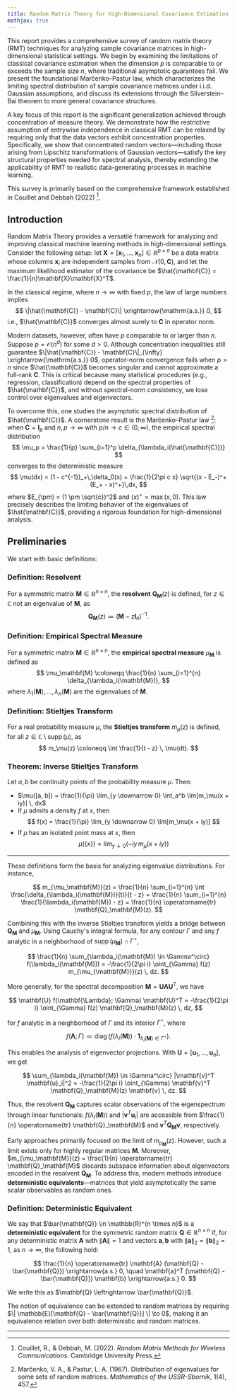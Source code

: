 ```yaml
---
title: Random Matrix Theory for High-Dimensional Covariance Estimation: From Classical Results to Concentration of Measure
mathjax: true
---
```


This report provides a comprehensive survey of random matrix theory (RMT) techniques for analyzing sample covariance matrices in high-dimensional statistical settings. We begin by examining the limitations of classical covariance estimation when the dimension $p$ is comparable to or exceeds the sample size $n$, where traditional asymptotic guarantees fail. We present the foundational Marčenko–Pastur law, which characterizes the limiting spectral distribution of sample covariance matrices under i.i.d. Gaussian assumptions, and discuss its extensions through the Silverstein–Bai theorem to more general covariance structures.

A key focus of this report is the significant generalization achieved through concentration of measure theory. We demonstrate how the restrictive assumption of entrywise independence in classical RMT can be relaxed by requiring only that the data vectors exhibit concentration properties. Specifically, we show that concentrated random vectors—including those arising from Lipschitz transformations of Gaussian vectors—satisfy the key structural properties needed for spectral analysis, thereby extending the applicability of RMT to realistic data-generating processes in machine learning.

This survey is primarily based on the comprehensive framework established in Couillet and Debbah (2022) [^1].

## Introduction

Random Matrix Theory provides a versatile framework for analyzing and improving classical machine learning methods in high-dimensional settings. Consider the following setup: let $\mathbf{X} = [\mathbf{x}_1, \dots, \mathbf{x}_n] \in \mathbb{R}^{p \times n}$ be a data matrix whose columns $\mathbf{x}_i$ are independent samples from $\mathcal{N}(0, \mathbf{C})$, and let the maximum likelihood estimator of the covariance be $\hat{\mathbf{C}} = \frac{1}{n}\mathbf{X}\mathbf{X}^T$. 

In the classical regime, where $n \to \infty$ with fixed $p$, the law of large numbers implies 
$$
\|\hat{\mathbf{C}} - \mathbf{C}\| \xrightarrow{\mathrm{a.s.}} 0,
$$ 
i.e., $\hat{\mathbf{C}}$ converges almost surely to $\mathbf{C}$ in operator norm.

Modern datasets, however, often have $p$ comparable to or larger than $n$. Suppose $p = \mathcal{O}(n^d)$ for some $d > 0$. Although concentration inequalities still guarantee $\|\hat{\mathbf{C}} - \mathbf{C}\|_{\infty} \xrightarrow{\mathrm{a.s.}} 0$, operator-norm convergence fails when $p > n$ since $\hat{\mathbf{C}}$ becomes singular and cannot approximate a full-rank $\mathbf{C}$. This is critical because many statistical procedures (e.g., regression, classification) depend on the spectral properties of $\hat{\mathbf{C}}$, and without spectral-norm consistency, we lose control over eigenvalues and eigenvectors.

To overcome this, one studies the asymptotic spectral distribution of $\hat{\mathbf{C}}$. A cornerstone result is the Marčenko–Pastur law [^2]: when $\mathbf{C} = \mathbf{I}_p$ and $n, p \to \infty$ with $p/n \to c \in (0, \infty)$, the empirical spectral distribution 
$$
\mu_p = \frac{1}{p} \sum_{i=1}^p \delta_{\lambda_i(\hat{\mathbf{C}})}
$$ 
converges to the deterministic measure  
$$
\mu(dx) = (1 - c^{-1})_+\,\delta_0(x) + \frac{1}{2\pi c x} \sqrt{(x - E_-)^+ (E_+ - x)^+}\,dx,
$$
where $E_{\pm} = (1 \pm \sqrt{c})^2$ and $(x)^+ = \max(x, 0)$. This law precisely describes the limiting behavior of the eigenvalues of $\hat{\mathbf{C}}$, providing a rigorous foundation for high-dimensional analysis.

## Preliminaries

We start with basic definitions:

### Definition: Resolvent

For a symmetric matrix $\mathbf{M} \in \mathbb{R}^{n \times n}$, the **resolvent** $\mathbf{Q}_\mathbf{M}(z)$ is defined, for $z \in \mathbb{C}$ not an eigenvalue of $\mathbf{M}$, as
$$
\mathbf{Q}_\mathbf{M}(z) \coloneqq (\mathbf{M} - z\mathbf{I}_n)^{-1}.
$$

### Definition: Empirical Spectral Measure

For a symmetric matrix $\mathbf{M} \in \mathbb{R}^{n \times n}$, the **empirical spectral measure** $\mu_\mathbf{M}$ is defined as
$$
\mu_\mathbf{M} \coloneqq \frac{1}{n} \sum_{i=1}^{n} \delta_{\lambda_i(\mathbf{M})},
$$
where $\lambda_1(\mathbf{M}), \ldots, \lambda_n(\mathbf{M})$ are the eigenvalues of $\mathbf{M}$.

### Definition: Stieltjes Transform

For a real probability measure $\mu$, the **Stieltjes transform** $m_\mu(z)$ is defined, for all $z \in \mathbb{C} \setminus \operatorname{supp}(\mu)$, as
$$
m_\mu(z) \coloneqq \int \frac{1}{t - z} \, \mu(dt).
$$

### Theorem: Inverse Stieltjes Transform

Let $a, b$ be continuity points of the probability measure $\mu$. Then:

- $\mu([a, b]) = \frac{1}{\pi} \lim_{y \downarrow 0} \int_a^b \Im[m_\mu(x + iy)] \, dx$
- If $\mu$ admits a density $f$ at $x$, then 
  $$
  f(x) = \frac{1}{\pi} \lim_{y \downarrow 0} \Im[m_\mu(x + iy)]
  $$
- If $\mu$ has an isolated point mass at $x$, then
  $$
  \mu(\{x\}) = \lim_{y \downarrow 0} ( -iy \, m_\mu(x + iy) )
  $$

---

These definitions form the basis for analyzing eigenvalue distributions. For instance,

$$
m_{\mu_\mathbf{M}}(z) = \frac{1}{n} \sum_{i=1}^{n} \int \frac{\delta_{\lambda_i(\mathbf{M})}(t)}{t - z} = \frac{1}{n} \sum_{i=1}^{n} \frac{1}{\lambda_i(\mathbf{M}) - z} = \frac{1}{n} \operatorname{tr} \mathbf{Q}_\mathbf{M}(z).
$$

Combining this with the inverse Stieltjes transform yields a bridge between $\mathbf{Q}_\mathbf{M}$ and $\mu_\mathbf{M}$. Using Cauchy's integral formula, for any contour $\Gamma$ and any $f$ analytic in a neighborhood of $\operatorname{supp}(\mu_\mathbf{M}) \cap \Gamma^\circ$,

$$
\frac{1}{n} \sum_{\lambda_i(\mathbf{M}) \in \Gamma^\circ} f(\lambda_i(\mathbf{M})) = -\frac{1}{2\pi i} \oint_{\Gamma} f(z) m_{\mu_{\mathbf{M}}}(z) \, dz.
$$

More generally, for the spectral decomposition $\mathbf{M} = \mathbf{U} \mathbf{\Lambda} \mathbf{U}^T$, we have

$$
\mathbf{U} f(\mathbf{\Lambda}; \Gamma) \mathbf{U}^T = -\frac{1}{2\pi i} \oint_{\Gamma} f(z) \mathbf{Q}_\mathbf{M}(z) \, dz,
$$

for $f$ analytic in a neighborhood of $\Gamma$ and its interior $\Gamma^\circ$, where

$$
f(\mathbf{\Lambda}; \Gamma) \coloneqq \operatorname{diag}\left(f(\lambda_i(\mathbf{M})) \cdot \mathbf{1}_{\lambda_i(\mathbf{M}) \in \Gamma^\circ}\right).
$$

This enables the analysis of eigenvector projections. With $\mathbf{U} = [\mathbf{u}_1, \ldots, \mathbf{u}_n]$, we get

$$
\sum_{\lambda_i(\mathbf{M}) \in \Gamma^\circ} |\mathbf{v}^T \mathbf{u}_i|^2 = -\frac{1}{2\pi i} \oint_{\Gamma} \mathbf{v}^T \mathbf{Q}_\mathbf{M}(z) \mathbf{v} \, dz.
$$

Thus, the resolvent $\mathbf{Q}_\mathbf{M}$ captures scalar observations of the eigenspectrum through linear functionals: $f(\lambda_i(\mathbf{M}))$ and $|\mathbf{v}^T \mathbf{u}_i|$ are accessible from $\frac{1}{n} \operatorname{tr} \mathbf{Q}_\mathbf{M}$ and $\mathbf{v}^T \mathbf{Q}_\mathbf{M} \mathbf{v}$, respectively.

Early approaches primarily focused on the limit of $m_{\mu_\mathbf{M}}(z)$. However, such a limit exists only for highly regular matrices $\mathbf{M}$. Moreover, $m_{\mu_\mathbf{M}}(z) = \frac{1}{n} \operatorname{tr} \mathbf{Q}_\mathbf{M}$ discards subspace information about eigenvectors encoded in the resolvent $\mathbf{Q}_\mathbf{M}$. To address this, modern methods introduce **deterministic equivalents**—matrices that yield asymptotically the same scalar observables as random ones.

### Definition: Deterministic Equivalent

We say that $\bar{\mathbf{Q}} \in \mathbb{R}^{n \times n}$ is a **deterministic equivalent** for the symmetric random matrix $\mathbf{Q} \in \mathbb{R}^{n \times n}$ if, for any deterministic matrix $\mathbf{A}$ with $\|\mathbf{A}\| = 1$ and vectors $\mathbf{a}, \mathbf{b}$ with $\|\mathbf{a}\|_2 = \|\mathbf{b}\|_2 = 1$, as $n \to \infty$, the following hold:

$$
\frac{1}{n} \operatorname{tr} \mathbf{A} (\mathbf{Q} - \bar{\mathbf{Q}}) \xrightarrow{a.s.} 0, \quad \mathbf{a}^T (\mathbf{Q} - \bar{\mathbf{Q}}) \mathbf{b} \xrightarrow{a.s.} 0.
$$

We write this as $\mathbf{Q} \leftrightarrow \bar{\mathbf{Q}}$.

The notion of equivalence can be extended to random matrices by requiring $\| \mathbb{E}[\mathbf{Q} - \bar{\mathbf{Q}}] \| \to 0$, making it an equivalence relation over both deterministic and random matrices.

---

[^1]: Couillet, R., & Debbah, M. (2022). *Random Matrix Methods for Wireless Communications*. Cambridge University Press.

[^2]: Marčenko, V. A., & Pastur, L. A. (1967). Distribution of eigenvalues for some sets of random matrices. *Mathematics of the USSR-Sbornik*, 1(4), 457.
